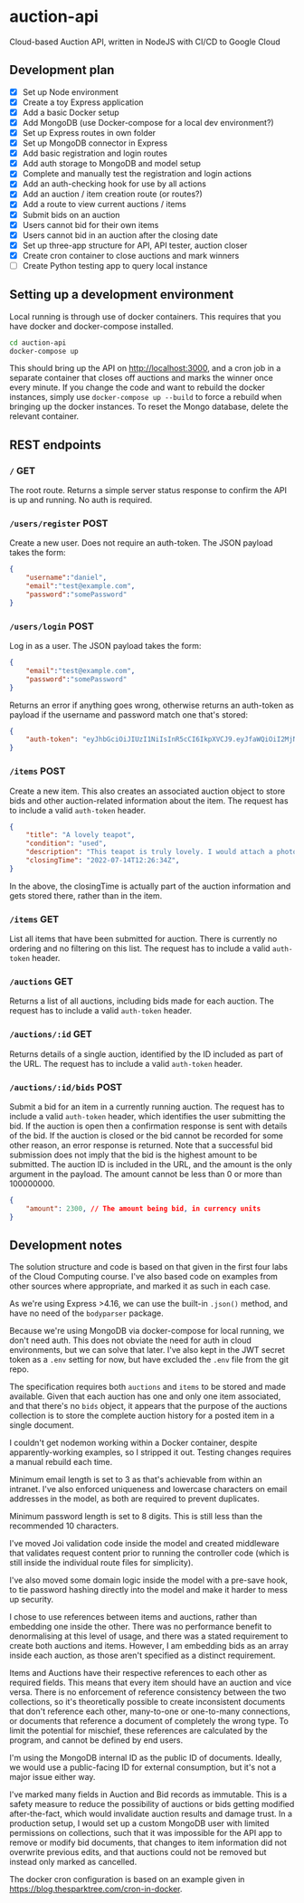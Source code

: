 # auction-api

Cloud-based Auction API, written in NodeJS with CI/CD to Google Cloud

## Development plan

- [x] Set up Node environment
- [x] Create a toy Express application
- [x] Add a basic Docker setup
- [x] Add MongoDB (use Docker-compose for a local dev environment?)
- [x] Set up Express routes in own folder
- [x] Set up MongoDB connector in Express
- [x] Add basic registration and login routes
- [x] Add auth storage to MongoDB and model setup
- [x] Complete and manually test the registration and login actions
- [x] Add an auth-checking hook for use by all actions
- [x] Add an auction / item creation route (or routes?)
- [x] Add a route to view current auctions / items
- [x] Submit bids on an auction
- [x] Users cannot bid for their own items
- [x] Users cannot bid in an auction after the closing date
- [x] Set up three-app structure for API, API tester, auction closer
- [x] Create cron container to close auctions and mark winners
- [ ] Create Python testing app to query local instance

## Setting up a development environment

Local running is through use of docker containers. This requires that you have docker and docker-compose installed.

```sh
cd auction-api
docker-compose up
```

This should bring up the API on <http://localhost:3000>, and a cron job in a separate container that closes off auctions and marks the winner once every minute. If you change the code and want to rebuild the docker instances, simply use `docker-compose up --build` to force a rebuild when bringing up the docker instances. To reset the Mongo database, delete the relevant container.

## REST endpoints

### `/` GET

The root route. Returns a simple server status response to confirm the API is up and running. No auth is required.

### `/users/register` POST

Create a new user. Does not require an auth-token. The JSON payload takes the form:

```json
{
    "username":"daniel",
    "email":"test@example.com",
    "password":"somePassword"
}
```

### `/users/login` POST

Log in as a user. The JSON payload takes the form:

```json
{
    "email":"test@example.com",
    "password":"somePassword"
}
```

Returns an error if anything goes wrong, otherwise returns an auth-token as payload if the username and password match one that's stored:

```json
{
    "auth-token": "eyJhbGciOiJIUzI1NiIsInR5cCI6IkpXVCJ9.eyJfaWQiOiI2MjNiMTI1ZjJmODAyMjY4YzlmODE5NGQiLCJpYXQiOjE2NDgwMzkwNjl9.xbfmL60wI0nTBmqkSZ97uxvCm3REjZ9LoU8Ljrnxl4k"
}
```

### `/items` POST

Create a new item. This also creates an associated auction object to store bids and other auction-related information about the item. The request has to include a valid `auth-token` header.

```json
{
    "title": "A lovely teapot",
    "condition": "used",
    "description": "This teapot is truly lovely. I would attach a photograph but, alas, that would require whatever the GCP equivalent of S3 is and a bunch of messing around to get working on local",
    "closingTime": "2022-07-14T12:26:34Z",
}
```

In the above, the closingTime is actually part of the auction information and gets stored there, rather than in the item.

### `/items` GET

List all items that have been submitted for auction. There is currently no ordering and no filtering on this list. The request has to include a valid `auth-token` header.

### `/auctions` GET

Returns a list of all auctions, including bids made for each auction. The request has to include a valid `auth-token` header.

### `/auctions/:id` GET

Returns details of a single auction, identified by the ID included as part of the URL. The request has to include a valid `auth-token` header.

### `/auctions/:id/bids` POST

Submit a bid for an item in a currently running auction. The request has to include a valid `auth-token` header, which identifies the user submitting the bid. If the auction is open then a confirmation response is sent with details of the bid. If the auction is closed or the bid cannot be recorded for some other reason, an error response is returned. Note that a successful bid submission does not imply that the bid is the highest amount to be submitted. The auction ID is included in the URL, and the amount is the only argument in the payload. The amount cannot be less than 0 or more than 100000000.

```json
{
    "amount": 2300, // The amount being bid, in currency units
}
```

## Development notes

The solution structure and code is based on that given in the first four labs of the Cloud Computing course. I've also based code on examples from other sources where appropriate, and marked it as such in each case.

As we're using Express >4.16, we can use the built-in `.json()` method, and have no need of the `bodyparser` package.

Because we're using MongoDB via docker-compose for local running, we don't need auth. This does not obviate the need for auth in cloud environments, but we can solve that later. I've also kept in the JWT secret token as a `.env` setting for now, but have excluded the `.env` file from the git repo.

The specification requires both `auctions` and `items` to be stored and made available. Given that each auction has one and only one item associated, and that there's no `bids` object, it appears that the purpose of the auctions collection is to store the complete auction history for a posted item in a single document.

I couldn't get nodemon working within a Docker container, despite apparently-working examples, so I stripped it out. Testing changes requires a manual rebuild each time.

Minimum email length is set to 3 as that's achievable from within an intranet. I've also enforced uniqueness and lowercase characters on email addresses in the model, as both are required to prevent duplicates.

Minimum password length is set to 8 digits. This is still less than the recommended 10 characters.

I've moved Joi validation code inside the model and created middleware that validates request content prior to running the controller code (which is still inside the individual route files for simplicity).

I've also moved some domain logic inside the model with a pre-save hook, to tie password hashing directly into the model and make it harder to mess up security.

I chose to use references between items and auctions, rather than embedding one inside the other. There was no performance benefit to denormalising at this level of usage, and there was a stated requirement to create both auctions and items. However, I am embedding bids as an array inside each auction, as those aren't specified as a distinct requirement.

Items and Auctions have their respective references to each other as required fields. This means that every item should have an auction and vice versa. There is no enforcement of reference consistency between the two collections, so it's theoretically possible to create inconsistent documents that don't reference each other, many-to-one or one-to-many connections, or documents that reference a document of completely the wrong type. To limit the potential for mischief, these references are calculated by the program, and cannot be defined by end users.

I'm using the MongoDB internal ID as the public ID of documents. Ideally, we would use a public-facing ID for external consumption, but it's not a major issue either way.

I've marked many fields in Auction and Bid records as immutable. This is a safety measure to reduce the possibility of auctions or bids getting modified after-the-fact, which would invalidate auction results and damage trust. In a production setup, I would set up a custom MongoDB user with limited permissions on collections, such that it was impossible for the API app to remove or modify bid documents, that changes to item information did not overwrite previous edits, and that auctions could not be removed but instead only marked as cancelled.

The docker cron configuration is based on an example given in <https://blog.thesparktree.com/cron-in-docker>.
